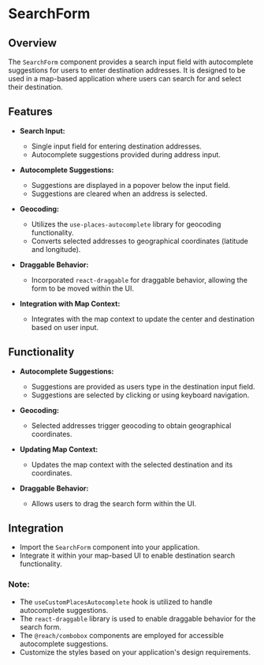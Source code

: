 # SearchForm

## Overview

The `SearchForm` component provides a search input field with autocomplete suggestions for users to enter destination addresses. It is designed to be used in a map-based application where users can search for and select their destination.

## Features

- **Search Input:**
  - Single input field for entering destination addresses.
  - Autocomplete suggestions provided during address input.

- **Autocomplete Suggestions:**
  - Suggestions are displayed in a popover below the input field.
  - Suggestions are cleared when an address is selected.

- **Geocoding:**
  - Utilizes the `use-places-autocomplete` library for geocoding functionality.
  - Converts selected addresses to geographical coordinates (latitude and longitude).

- **Draggable Behavior:**
  - Incorporated `react-draggable` for draggable behavior, allowing the form to be moved within the UI.

- **Integration with Map Context:**
  - Integrates with the map context to update the center and destination based on user input.


## Functionality

- **Autocomplete Suggestions:**
  - Suggestions are provided as users type in the destination input field.
  - Suggestions are selected by clicking or using keyboard navigation.

- **Geocoding:**
  - Selected addresses trigger geocoding to obtain geographical coordinates.

- **Updating Map Context:**
  - Updates the map context with the selected destination and its coordinates.

- **Draggable Behavior:**
  - Allows users to drag the search form within the UI.

## Integration

- Import the `SearchForm` component into your application.
- Integrate it within your map-based UI to enable destination search functionality.

### Note:

- The `useCustomPlacesAutocomplete` hook is utilized to handle autocomplete suggestions.
- The `react-draggable` library is used to enable draggable behavior for the search form.
- The `@reach/combobox` components are employed for accessible autocomplete suggestions.
- Customize the styles based on your application's design requirements.
